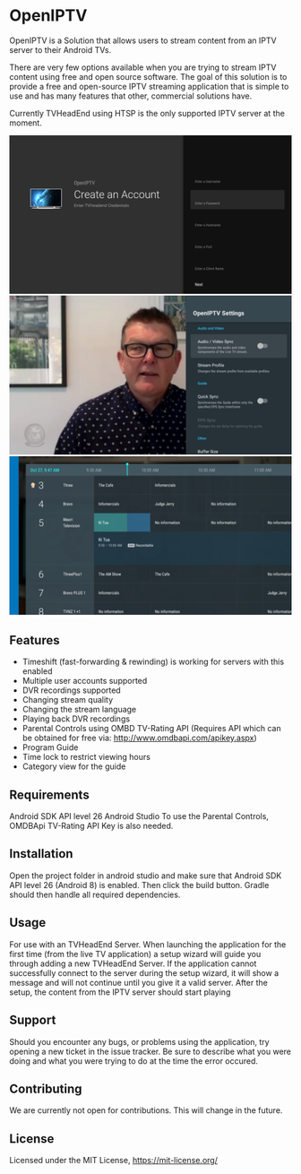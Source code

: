 # OpenIPTV
OpenIPTV is a Solution that allows users to stream content from an IPTV server
to their Android TVs.

There are very few options available when you are trying to stream IPTV content
using free and open source software. The goal of this solution is to provide a
free and open-source IPTV streaming application that is simple to use and has
many features that other, commercial solutions have.

Currently TVHeadEnd using HTSP is the only supported IPTV server at the moment.

[![](Screenshots/Screenshot-1.png)](https://raw.githubusercontent.com/Wa11bang/OpenIPTV/master/Screenshots/Screenshot-1.png)
[![](Screenshots/Screenshot-2.png)](https://raw.githubusercontent.com/Wa11bang/OpenIPTV/master/Screenshots/Screenshot-2.png)
[![](Screenshots/Screenshot-3.png)](https://raw.githubusercontent.com/Wa11bang/OpenIPTV/master/Screenshots/Screenshot-3.png)

## Features

* Timeshift (fast-forwarding & rewinding) is working for servers with this enabled
* Multiple user accounts supported
* DVR recordings supported
* Changing stream quality
* Changing the stream language
* Playing back DVR recordings
* Parental Controls using OMBD TV-Rating API (Requires API which can be obtained for free via: http://www.omdbapi.com/apikey.aspx)
* Program Guide
* Time lock to restrict viewing hours
* Category view for the guide

## Requirements

Android SDK API level 26
Android Studio
To use the Parental Controls, OMDBApi TV-Rating API Key is also needed.

## Installation

Open the project folder in android studio and make sure that Android SDK API level 26 (Android 8) is enabled.
Then click the build button.
Gradle should then handle all required dependencies.

## Usage

For use with an TVHeadEnd Server.
When launching the application for the first time (from the live TV application) a setup wizard will guide you through adding a new TVHeadEnd Server.
If the application cannot successfully connect to the server during the setup wizard, it will show a message and will not continue until you give it a valid server.
After the setup, the content from the IPTV server should start playing

## Support

Should you encounter any bugs, or problems using the application, try opening a new ticket in the issue tracker.
Be sure to describe what you were doing and what you were trying to do at the time the error occured.

## Contributing

We are currently not open for contributions.
This will change in the future.

## License

Licensed under the MIT License, https://mit-license.org/
